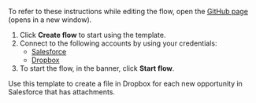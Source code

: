 To refer to these instructions while editing the flow, open the [GitHub page](https://github.com/ot4i/app-connect-templates/tree/main/resources/markdown/Create%20a%20file%20in%20Dropbox%20for%20each%20new%20opportunity%20in%20Salesforce%20that%20has%20attachments_instructions.md) (opens in a new window).
1. Click **Create flow** to start using the template.
2. Connect to the following accounts by using your credentials:
   - [Salesforce](https://www.ibm.com/docs/en/app-connect/containers_cd?topic=apps-salesforce)
   - [Dropbox](https://www.ibm.com/docs/en/app-connect/containers_cd?topic=apps-dropbox)
3. To start the flow, in the banner, click **Start flow**.


Use this template to create a file in Dropbox for each new opportunity in Salesforce that has attachments.






